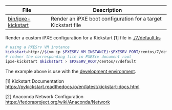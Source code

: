 File                      | Description
--------------------------|-----------------------------------------
[bin/ipxe-kickstart][ik]  | Render an iPXE boot configuration for a target Kickstart file

Render a custom iPXE configuration for a Kickstart [1] file in [./7/default.ks](7/default.ks)

```bash
# using a PXESrv VM instance
kickstart=http://$(vm ip $PXESRV_VM_INSTANCE):$PXESRV_PORT/centos/7/default.ks
# redner the corresponding file in PXESrv document root
ipxe-kickstart $kickstart > $PXESRV_ROOT/centos/7/default
```

The example above is use with the [development environment][dv].

[ik]: ../../bin/ipxe-kickstart
[dv]: ../../DEVELOPMENT.md

[1] Kickstart Documentation  
<https://pykickstart.readthedocs.io/en/latest/kickstart-docs.html>

[2] Anaconda Network Configuration  
<https://fedoraproject.org/wiki/Anaconda/Network>
